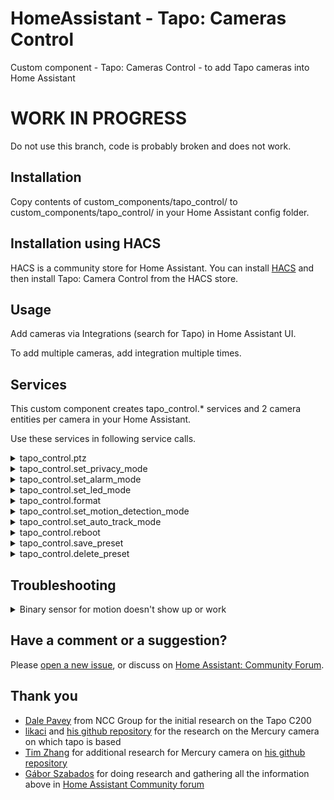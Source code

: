 # HomeAssistant - Tapo: Cameras Control

Custom component - Tapo: Cameras Control - to add Tapo cameras into Home Assistant

# WORK IN PROGRESS

Do not use this branch, code is probably broken and does not work.

## Installation

Copy contents of custom_components/tapo_control/ to custom_components/tapo_control/ in your Home Assistant config folder.

## Installation using HACS

HACS is a community store for Home Assistant. You can install [HACS](https://github.com/custom-components/hacs) and then install Tapo: Camera Control from the HACS store.

## Usage

Add cameras via Integrations (search for Tapo) in Home Assistant UI.

To add multiple cameras, add integration multiple times.

## Services

This custom component creates tapo_control.* services and 2 camera entities per camera in your Home Assistant. 

Use these services in following service calls.

<details>
  <summary>tapo_control.ptz</summary>

  Pan and tilt camera. 
  
  You are also able to use presets and set distance the ptz should travel.

  - **entity_id** Required: Entity to adjust
  - **tilt** Optional: Tilt direction. Allowed values: UP, DOWN 
  - **pan** Optional: Pan direction. Allowed values: RIGHT, LEFT
  - **preset** Optional: PTZ preset ID or a Name. See possible presets in entity attributes.
  - **distance** Optional: Distance coefficient. Sets how much PTZ should be executed in one request. Allowed values: floating point numbers, 0 to 1 
</details>

<details>
  <summary>tapo_control.set_privacy_mode</summary>

  Sets privacy mode. 
  
  If privacy mode is turned on, camera does not record anything and does not respond to anything other than turning off privacy mode.

  - **entity_id** Required: Entity to set privacy mode for
  - **privacy_mode** Required: Sets privacy mode for camera. Possible values: on, off
</details>

<details>
  <summary>tapo_control.set_alarm_mode</summary>

  Sets alarm mode. 
  
  If camera detects motion, it will sound an alarm, blink the LED or both.

  - **entity_id** Required: Entity to set alarm mode for
  - **alarm_mode** Required: Sets alarm mode for camera. Possible values: on, off
  - **sound** Optional: Sets whether the alarm should use sound on motion detected. Possible values: on, off
  - **light** Optional: Sets whether the alarm should use light on motion detected. Possible values: on, off
</details>

<details>
  <summary>tapo_control.set_led_mode</summary>

  Sets LED mode. 
  
  When on, LED is turned on when camera is on. 
  
  When off, LED is always off.

  - **entity_id** Required: Entity to set LED mode for
  - **led_mode** Required: Sets LED mode for camera. Possible values: on, off
</details>

<details>
  <summary>tapo_control.format</summary>

  Formats SD card of a camera

  - **entity_id** Required: Entity to format
</details>

<details>
  <summary>tapo_control.set_motion_detection_mode</summary>

  Sets motion detection mode. 
  
  Ability to set "high", "normal" or "low". 
  
  These turn on motion detection and set sensitivity to corresponding values in the app.

  Also ability to set to "off", this turns off motion detection completely. 
  
  Turning motion detection off does not affect settings for recordings so you do not need to re-set those unless you open the settings through the Tapo app.
  
  Notice: If you use motion detection triggered recording and you turn off motion recording, it will no longer record! 

  - **entity_id** Required: Entity to set motion detection mode for
  - **motion_detection_mode** Required: Sets motion detection mode for camera. Possible values: high, normal, low, off
</details>

<details>
  <summary>tapo_control.set_auto_track_mode</summary>

  **Warning: This mode is not available in Tapo app and we do not know why. Use at your own risk and please report any success or failures in [Home Assistant: Community Forum](https://community.home-assistant.io/t/tapo-cameras-control/231795).**

  Sets auto track mode. 
  
  With this mode, camera will be adjusting ptz to track whatever moving object it sees.
  
  Motion detection setting does not affect this mode.

  - **entity_id** Required: Entity to set auto track mode for
  - **auto_track_mode** Required: Sets auto track mode for camera. Possible values: on, off
</details>

<details>
  <summary>tapo_control.reboot</summary>

  Reboots the camera

  - **entity_id** Required: Entity to reboot
</details>

<details>
  <summary>tapo_control.save_preset</summary>

  Saves the current PTZ position to a preset

  - **entity_id** Required: Entity to save the preset for
  - **name** Required: Name of the preset. Cannot be empty or a number
</details>

<details>
  <summary>tapo_control.delete_preset</summary>

  Deletes a preset

  - **entity_id** Required: Entity to delete the preset for
  - **preset** Required: PTZ preset ID or a Name. See possible presets in entity attributes
</details>

## Troubleshooting

<details>
  <summary>Binary sensor for motion doesn't show up or work</summary>

  Motion sensor is added only after a motion is detected for the first time. 

  - Make sure the camera has motion detection turned on
  - Try walking in front of the camera
  - If above didn't work, restart the camera and try again
</details>

## Have a comment or a suggestion?

Please [open a new issue](https://github.com/JurajNyiri/HomeAssistant-Tapo-Control/issues/new/choose), or discuss on [Home Assistant: Community Forum](https://community.home-assistant.io/t/tapo-cameras-control/231795).

## Thank you

- [Dale Pavey](https://research.nccgroup.com/2020/07/31/lights-camera-hacked-an-insight-into-the-world-of-popular-ip-cameras/) from NCC Group for the initial research on the Tapo C200
- [likaci](https://github.com/likaci) and [his github repository](https://github.com/likaci/mercury-ipc-control) for the research on the Mercury camera on which tapo is based
- [Tim Zhang](https://github.com/ttimasdf) for additional research for Mercury camera on [his github repository](https://github.com/ttimasdf/mercury-ipc-control)
- [Gábor Szabados](https://github.com/GSzabados) for doing research and gathering all the information above in [Home Assistant Community forum](https://community.home-assistant.io/t/use-pan-tilt-function-for-tp-link-tapo-c200-from-home-assistant/170143/18)